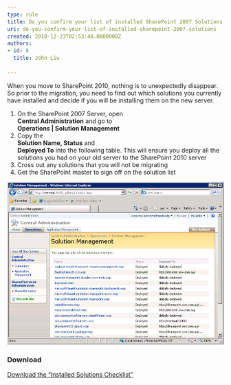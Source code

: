 ```yaml
---
type: rule
title: Do you confirm your list of installed SharePoint 2007 Solutions
uri: do-you-confirm-your-list-of-installed-sharepoint-2007-solutions
created: 2010-12-23T02:53:48.0000000Z
authors:
- id: 8
  title: John Liu

---
```


When you move to SharePoint 2010, nothing is to unexpectedly disappear. So prior to the migration, you need to find out which solutions you currently have installed and decide if you will be installing them on the new server. <br> 
1. On the SharePoint 2007 Server, open <br>      **Central Administration** and go to <br>      **Operations | Solution Management**
2. Copy the <br>      **Solution Name, Status** and <br>      **Deployed To** into the following table. This will ensure you deploy all the solutions you had on your old server to the SharePoint 2010 server
3. Cross out any solutions that you will not be migrating
4. Get the SharePoint master to sign off on the solution list


![Have your SharePoint Master confirm if all these solutions are to be migrated](MigrateSolutionsList.png)


### Download
[Download the “Installed Solutions Checklist”](http://intranet.ssw.com.au/SysAdmin/SharedDocuments/MSSharePoint/HowTos-DoYouConfirmYourListOfInstalledSharePoint2007Solutions.docx)
